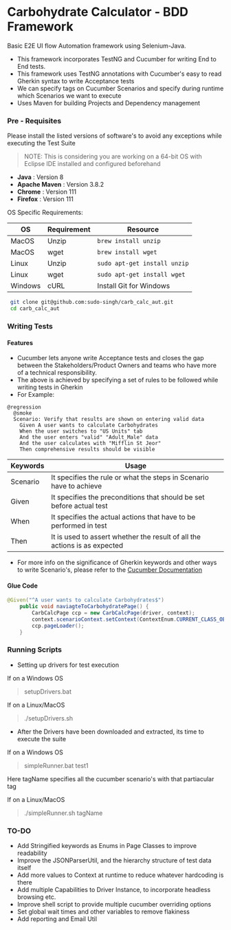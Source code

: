 # Carbohydrate Calculator - BDD Framework
Basic E2E UI flow Automation framework using Selenium-Java.
- This framework incorporates TestNG and Cucumber for writing End to End tests.
- This framework uses TestNG annotations with Cucumber's easy to read Gherkin syntax to write Acceptance tests
- We can specify tags on Cucumber Scenarios and specify during runtime which Scenarios we want to execute
- Uses Maven for building Projects and Dependency management

### Pre - Requisites
Please install the listed versions of software's to avoid any exceptions while executing the Test Suite

>NOTE: This is considering you are working on a 64-bit OS with Eclipse IDE installed and configured beforehand

- **Java** : Version 8
- **Apache Maven** : Version 3.8.2
- **Chrome** : Version 111
- **Firefox** : Version 111

OS Specific Requirements:

|OS        |Requirement |Resource         |
|----------------|----------------------------|--------|
|MacOS        |Unzip   | ```brew install unzip```|
|MacOS|   wget | ```brew install wget```|
|Linux|  Unzip | ```sudo apt-get install unzip```|
|Linux | wget | ```sudo apt-get install wget```|
|Windows | cURL | Install Git for Windows|


  
```bash
 git clone git@github.com:sudo-singh/carb_calc_aut.git
 cd carb_calc_aut
 ```


### Writing Tests
#### Features
- Cucumber lets anyone write Acceptance tests and closes the gap between the Stakeholders/Product Owners and teams who have more of a technical responsibility.
- The above is achieved by specifying a set of rules to be followed while writing tests in Gherkin
- For Example:

```gherkin
@regression 
  @smoke
  Scenario: Verify that results are shown on entering valid data
    Given A user wants to calculate Carbohydrates
    When the user switches to "US Units" tab
    And the user enters "valid" "Adult_Male" data
    And the user calculates with "Mifflin St Jeor"
    Then comprehensive results should be visible
```

|Keywords                |Usage                                               |
|----------------|----------------------------|
|Scenario            |It specifies the rule or what the steps in Scenario have to achieve|
|Given            |It specifies the preconditions that should be set before actual test|
|When|It specifies the actual actions that have to be performed in test |	
|Then|It is used to assert whether the result of all the actions is as expected|
- For more info on the significance of Gherkin keywords and other ways to write Scenario's, please refer to the [Cucumber Documentation](https://cucumber.io/docs/gherkin/reference/)

#### Glue Code
```java
@Given("^A user wants to calculate Carbohydrates$")
	public void naviagteToCarbohydratePage() {
		CarbCalcPage ccp = new CarbCalcPage(driver, context);
		context.scenarioContext.setContext(ContextEnum.CURRENT_CLASS_OBJECT, ccp);
		ccp.pageLoader();
    }
```

### Running Scripts

- Setting up drivers for test execution 

If on a Windows OS

> setupDrivers.bat

If on a Linux/MacOS
> ./setupDrivers.sh
- After the Drivers have been downloaded and extracted, its time to execute the suite

If on a Windows OS
> simpleRunner.bat test1

Here tagName specifies all the cucumber scenario's with that partiacular tag

If on a Linux/MacOS
>./simpleRunner.sh tagName

### TO-DO
- Add Stringified keywords as Enums in Page Classes to improve readability
- Improve the JSONParserUtil, and the hierarchy structure of test data itself
- Add more values to Context at runtime to reduce whatever hardcoding is there
- Add multiple Capabilities to Driver Instance, to incorporate headless browsing etc.
- Improve shell script to provide multiple cucumber overriding options
- Set global wait times and other variables to remove flakiness
- Add reporting and Email Util